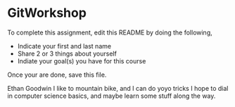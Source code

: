 # GitWorkshop

To complete this assignment, edit this README by doing the following, 

- Indicate your first and last name
- Share 2 or 3 things about yourself
- Indiate your goal(s) you have for this course

Once your are done, save this file.

Ethan Goodwin
I like to mountain bike, and I can do yoyo tricks
I hope to dial in computer science basics, and maybe learn some stuff along the way.
